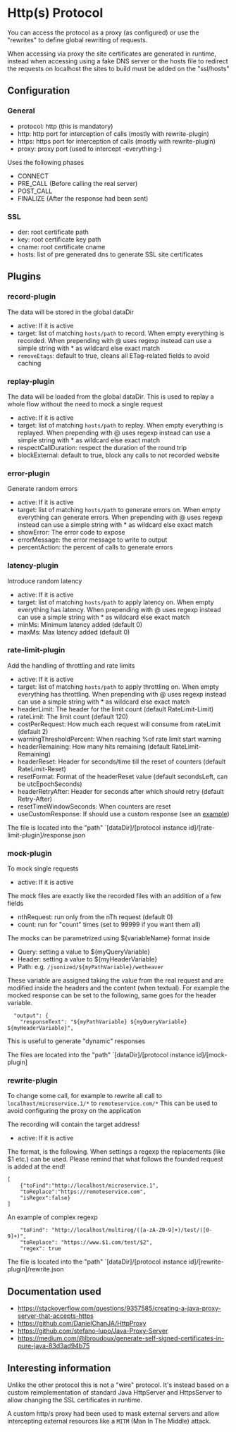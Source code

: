 # Http(s) Protocol

You can access the protocol as a proxy (as configured) or use the "rewrites" to
define global rewriting of requests.

When accessing via proxy the site certificates are generated in runtime, instead
when accessing using a fake DNS server or the hosts file to redirect the requests
on localhost the sites to build must be added on the "ssl/hosts"

## Configuration

### General

* protocol: http (this is mandatory)
* http: http port for interception of calls (mostly with rewrite-plugin)
* https: https port for interception of calls (mostly with rewrite-plugin)
* proxy: proxy port (used to intercept -everything-)

Uses the following phases

* CONNECT 
* PRE_CALL (Before calling the real server)
* POST_CALL
* FINALIZE (After the response had been sent)

### SSL

* der: root certificate path
* key: root certificate key path
* cname: root certificate cname
* hosts: list of pre generated dns to generate SSL site certificates

## Plugins

### record-plugin

The data will be stored in the global dataDir

* active: If it is active
* target: list of matching ```hosts/path``` to record. When empty everything is recorded. When prepending with @
  uses regexp instead can use a simple string with * as wildcard
  else exact match
* `removeEtags`: default to true, cleans all ETag-related fields to avoid caching

### replay-plugin

The data will be loaded from the global dataDir. This is used to replay a whole flow
without the need to mock a single request

* active: If it is active
* target: list of matching ```hosts/path``` to replay. When empty everything is replayed. When prepending with @
  uses regexp instead can use a simple string with * as wildcard
  else exact match
* respectCallDuration: respect the duration of the round trip
* blockExternal: default to true, block any calls to not recorded website

### error-plugin

Generate random errors

* active: If it is active
* target: list of matching ```hosts/path``` to generate errors on. When empty everything can generate errors. When
  prepending with @
  uses regexp instead can use a simple string with * as wildcard
  else exact match
* showError: The error code to expose
* errorMessage: the error message to write to output
* percentAction: the percent of calls to generate errors

### latency-plugin

Introduce random latency

* active: If it is active
* target: list of matching ```hosts/path``` to apply latency on. When empty everything
  has latency. When prepending with @
  uses regexp instead can use a simple string with * as wildcard
  else exact match
* minMs: Minimum latency added (default 0)
* maxMs: Max latency added (default 0)

### rate-limit-plugin

Add the handling of throttling and rate limits

* active: If it is active
* target: list of matching ```hosts/path``` to apply throttling on. When empty everything
  has throttling. When prepending with @
  uses regexp instead can use a simple string with * as wildcard
  else exact match
* headerLimit: The header for the limit count (default RateLimit-Limit)
* rateLimit: The limit count (default 120)
* costPerRequest: How much each request will consume from rateLimit (default 2)
* warningThresholdPercent: When reaching %of rate limit start warning
* headerRemaining: How many hits remaining (default RateLimit-Remaining)
* headerReset: Header for seconds/time till the reset of counters (default RateLimit-Reset)
* resetFormat: Format of the headerReset value (default secondsLeft, can be utcEpochSeconds)
* headerRetryAfter: Header for seconds after which should retry (default Retry-After)
* resetTimeWindowSeconds: When counters are reset
* useCustomResponse: If should use a custom response (see an [example](src/test/resources/ratelimitresponse.json))

The file is located into the "path" `[dataDir]/[protocol instance id]/[rate-limit-plugin]/response.json

### mock-plugin

To mock single requests

* active: If it is active

The mock files are exactly like the recorded files with an addition of a few fields

* nthRequest: run only from the nTh request (default 0)
* count: run for "count" times (set to 99999 if you want them all)

The mocks can be parametrized using ${variableName} format inside

* Query: setting a value to ${myQueryVariable}
* Header: setting a value to ${myHeaderVariable}
* Path: e.g. `/jsonized/${myPathVariable}/wetheaver`

These variable are assigned taking the value from the real request and are modified
inside the headers and the content (when textual). For example the mocked response
can be set to the following, same goes for the header variable.

```
  "output": {
    "responseText": "${myPathVariable} ${myQueryVariable} ${myHeaderVariable}",
```

This is useful to generate "dynamic" responses

The files are located into the "path" `[dataDir]/[protocol instance id]/[mock-plugin]

### rewrite-plugin

To change some call, for example to rewrite all call to `localhost/microservice.1/*` to `remoteservice.com/*`
This can be used to avoid configuring the proxy on the application

The recording will contain the target address!

* active: If it is active

The format, is the following. When settings a regexp the replacements (like $1 etc.)
can be used. Please remind that what follows the founded request is added at the end!

```
[
    {"toFind":"http://localhost/microservice.1",
    "toReplace":"https://remoteservice.com",
    "isRegex":false}
]
```

An example of complex regexp

```
    "toFind": "http://localhost/multireg/([a-zA-Z0-9]+)/test/([0-9]+)",
    "toReplace": "https://www.$1.com/test/$2",
    "regex": true
```

The file is located into the "path" `[dataDir]/[protocol instance id]/[rewrite-plugin]/rewrite.json

## Documentation used

* https://stackoverflow.com/questions/9357585/creating-a-java-proxy-server-that-accepts-https
* https://github.com/DanielChanJA/HttpProxy
* https://github.com/stefano-lupo/Java-Proxy-Server
* https://medium.com/@lbroudoux/generate-self-signed-certificates-in-pure-java-83d3ad94b75

## Interesting information

Unlike the other protocol this is not a "wire" protocol. It's instead based
on a custom reimplementation of standard Java HttpServer and HttpsServer to
allow changing the SSL certificates in runtime.

A custom http/s proxy had been used to mask external servers and allow
intercepting external resources like a `MITM` (Man In The Middle) attack.
